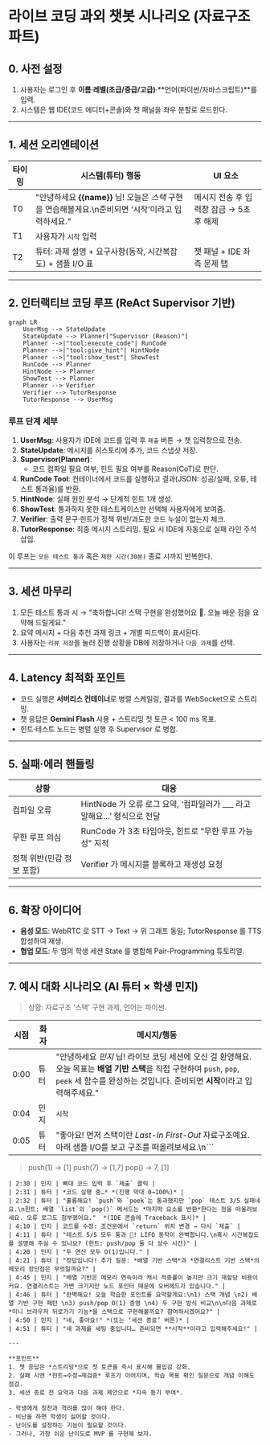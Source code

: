 # 라이브 코딩 과외 챗봇 시나리오 (자료구조 파트)

## 0. 사전 설정
1. 사용자는 로그인 후 **이름**·**레벨(초급/중급/고급)**·**언어(파이썬/자바스크립트)**를 입력.  
2. 시스템은 웹 IDE(코드 에디터+콘솔)와 챗 패널을 좌우 분할로 로드한다.

---

## 1. 세션 오리엔테이션
| 타이밍 | 시스템(튜터) 행동 | UI 요소 |
|--------|------------------|---------|
| T0 | "안녕하세요 **{{name}}** 님! 오늘은 *스택* 구현을 연습해볼게요.\n준비되면 ‘시작’이라고 입력하세요." | 메시지 전송 후 입력창 잠금 → 5초 후 해제 |
| T1 | 사용자가 `시작` 입력 |  |
| T2 | 튜터: 과제 설명 + 요구사항(동작, 시간복잡도) + 샘플 I/O 표 | 챗 패널 + IDE 좌측 문제 탭 |

---

## 2. 인터랙티브 코딩 루프 (ReAct Supervisor 기반)
```mermaid
graph LR
    UserMsg --> StateUpdate
    StateUpdate --> Planner["Supervisor (Reason)"]
    Planner -->|"tool:execute_code"| RunCode
    Planner -->|"tool:give_hint"| HintNode
    Planner -->|"tool:show_test"| ShowTest
    RunCode --> Planner
    HintNode --> Planner
    ShowTest --> Planner
    Planner --> Verifier
    Verifier --> TutorResponse
    TutorResponse --> UserMsg
```

### 루프 단계 세부
1. **UserMsg**: 사용자가 IDE에 코드를 입력 후 `제출` 버튼 → 챗 입력창으로 전송.
2. **StateUpdate**: 메시지를 히스토리에 추가, 코드 스냅샷 저장.
3. **Supervisor(Planner)**: 
   - 코드 컴파일 필요 여부, 힌트 필요 여부를 Reason(CoT)로 판단.
4. **RunCode Tool**: 컨테이너에서 코드를 실행하고 결과(JSON: 성공/실패, 오류, 테스트 통과율)를 반환.
5. **HintNode**: 실패 원인 분석 → 단계적 힌트 1개 생성.
6. **ShowTest**: 통과하지 못한 테스트케이스만 선택해 사용자에게 보여줌.
7. **Verifier**: 출력 문구·힌트가 정책 위반/과도한 코드 누설이 없는지 체크.
8. **TutorResponse**: 최종 메시지 스트리밍. 필요 시 IDE에 자동으로 실패 라인 주석 삽입.

이 루프는 `모든 테스트 통과` 혹은 `제한 시간(30분)` 종료 시까지 반복한다.

---

## 3. 세션 마무리
1. 모든 테스트 통과 시 → "축하합니다! 스택 구현을 완성했어요 🎉. 오늘 배운 점을 요약해 드릴게요."  
2. 요약 메시지 + 다음 추천 과제 링크 + 개별 피드백이 표시된다.
3. 사용자는 `리뷰 저장`을 눌러 진행 상황을 DB에 저장하거나 `다음 과제`를 선택.

---

## 4. Latency 최적화 포인트
- 코드 실행은 **서버리스 컨테이너**로 병렬 스케일링, 결과를 WebSocket으로 스트리밍.  
- 챗 응답은 **Gemini Flash** 사용 + 스트리밍 첫 토큰 < 100 ms 목표.  
- 힌트·테스트 노드는 병렬 실행 후 Supervisor 로 병합.

---

## 5. 실패·에러 핸들링
| 상황 | 대응 |
|------|------|
| 컴파일 오류 | HintNode 가 오류 로그 요약, ‘컴파일러가 ___ 라고 말해요…’ 형식으로 전달 |
| 무한 루프 의심 | RunCode 가 3초 타임아웃, 힌트로 "무한 루프 가능성" 지적 |
| 정책 위반(민감 정보 포함) | Verifier 가 메시지를 블록하고 재생성 요청 |

---

## 6. 확장 아이디어
- **음성 모드**: WebRTC 로 STT → Text → 위 그래프 동일; TutorResponse 를 TTS 합성하여 재생.  
- **협업 모드**: 두 명의 학생 세션 State 를 병합해 Pair-Programming 튜토리얼.

---

## 7. 예시 대화 시나리오 (AI 튜터 × 학생 민지)
> 상황: 자료구조 ‘스택’ 구현 과제, 언어는 파이썬.

| 시점 | 화자 | 메시지/행동 |
|------|------|-------------|
| 0:00 | 튜터 | "안녕하세요 *민지* 님! 라이브 코딩 세션에 오신 걸 환영해요. 오늘 목표는 **배열 기반 스택**을 직접 구현하여 `push`, `pop`, `peek` 세 함수를 완성하는 것입니다. 준비되면 **시작**이라고 입력해주세요." |
| 0:04 | 민지 | `시작` |
| 0:05 | 튜터 | "좋아요! 먼저 스택이란 *Last-In First-Out* 자료구조예요. 아래 샘플 I/O를 보고 구조를 떠올려보세요.\n```
> push(1) → [1]
> push(7) → [1,7]
> pop()   → 7, [1]
```\nIDE 왼쪽에 세 함수의 시그니처를 넣어뒀어요. 3분 안에 뼈대를 작성해 볼까요?"  *(IDE에 scaffold 코드 자동 채움)* |
| 2:30 | 민지 | 뼈대 코드 입력 후 `제출` 클릭 |
| 2:31 | 튜터 | *코드 실행 중…* *(진행 막대 0→100%)* |
| 2:32 | 튜터 | "훌륭해요! `push`와 `peek`는 통과했지만 `pop` 테스트 3/5 실패네요.\n힌트: 배열 `list`의 `pop()` 메서드는 *마지막 요소를 반환*한다는 점을 떠올려보세요. 오류 로그도 첨부했어요."  *(IDE 콘솔에 Traceback 표시)* |
| 4:10 | 민지 | 코드를 수정: 조건문에서 `return` 위치 변경 → 다시 `제출` |
| 4:11 | 튜터 | "테스트 5/5 모두 통과 🎉! LIFO 동작이 완벽합니다.\n혹시 시간복잡도를 설명해 주실 수 있나요? (힌트: push/pop 둘 다 상수 시간)" |
| 4:20 | 민지 | "두 연산 모두 O(1)입니다." |
| 4:21 | 튜터 | "정답입니다! 추가 질문: *배열 기반 스택*과 *연결리스트 기반 스택*의 메모리 장단점은 무엇일까요?" |
| 4:45 | 민지 | "배열 기반은 메모리 연속이라 캐시 적중률이 높지만 크기 재할당 비용이 커요. 연결리스트는 가변 크기지만 노드 포인터 때문에 오버헤드가 있습니다." |
| 4:46 | 튜터 | "완벽해요! 오늘 학습한 포인트를 요약할게요:\n1) 스택 개념 \n2) 배열 기반 구현 패턴 \n3) push/pop O(1) 증명 \n4) 두 구현 방식 비교\n\n다음 과제로 *미니 브라우저 뒤로가기 기능*을 스택으로 구현해볼까요? 참여하시겠어요?" |
| 4:50 | 민지 | "네, 좋아요!" *(또는 ‘세션 종료’ 버튼)* |
| 4:51 | 튜터 | "새 과제를 세팅 중입니다… 준비되면 **시작**이라고 입력해주세요!" |

---

**포인트**
1. 챗 응답은 *스트리밍*으로 첫 토큰을 즉시 표시해 몰입감 강화.
2. 실패 시엔 *힌트→수정→재검증* 루프가 이어지며, 학습 목표 확인 질문으로 개념 이해도 점검.
3. 세션 종료 전 요약과 다음 과제 제안으로 *지속 동기 부여*.

- 학생에게 칭찬과 격려를 많이 해야 한다.
- 비난을 하면 학생이 싫어할 것이다.
- 난이도를 설정하는 기능이 필요할 것이다.
- 그러나, 가장 쉬운 난이도로 MVP 를 구현해 보자.
